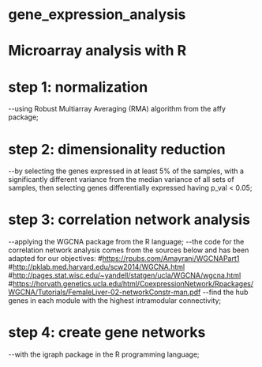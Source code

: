 # gene_expression_analysis
# Microarray analysis with R
# step 1: normalization 
--using  Robust Multiarray Averaging (RMA) algorithm from the affy package;
# step 2: dimensionality reduction 
--by selecting the genes expressed in at least 5% of the samples, with a significantly different variance from the median variance of all sets of samples, 
then selecting genes differentially expressed having p_val < 0.05;
# step 3: correlation network analysis 
--applying the WGCNA package from the R language;
--the code for the correlation network analysis comes from the sources below and has been adapted for our objectives:
#https://rpubs.com/Amayrani/WGCNAPart1
#http://pklab.med.harvard.edu/scw2014/WGCNA.html
#http://pages.stat.wisc.edu/~yandell/statgen/ucla/WGCNA/wgcna.html
#https://horvath.genetics.ucla.edu/html/CoexpressionNetwork/Rpackages/WGCNA/Tutorials/FemaleLiver-02-networkConstr-man.pdf
--find the hub genes in each module with the highest intramodular connectivity;
# step 4: create gene networks 
--with the igraph package in the R programming language;
